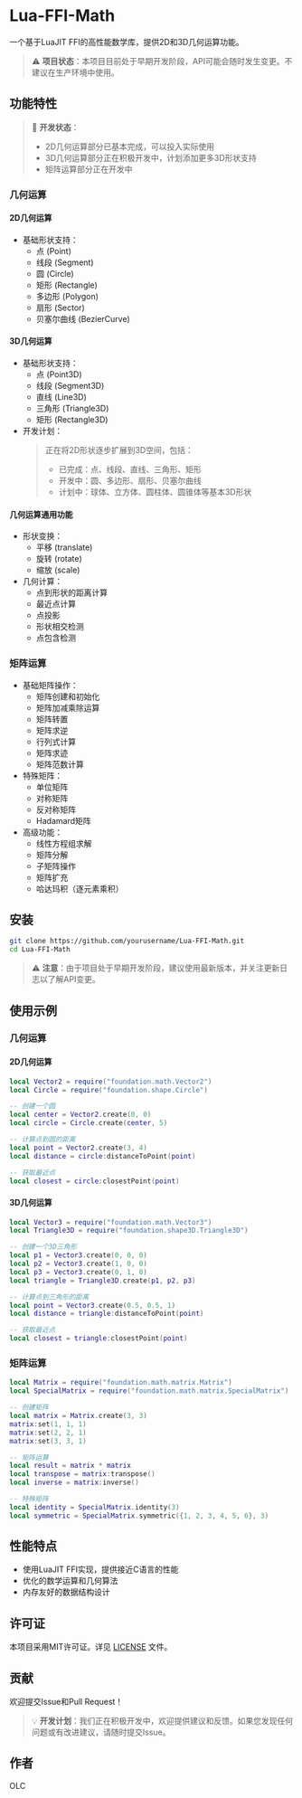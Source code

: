 # Lua-FFI-Math

一个基于LuaJIT FFI的高性能数学库，提供2D和3D几何运算功能。

> ⚠️ **项目状态**：本项目目前处于早期开发阶段，API可能会随时发生变更。不建议在生产环境中使用。

## 功能特性

> 📝 **开发状态**：
>
> - 2D几何运算部分已基本完成，可以投入实际使用
> - 3D几何运算部分正在积极开发中，计划添加更多3D形状支持
> - 矩阵运算部分正在开发中

### 几何运算

#### 2D几何运算

- 基础形状支持：
  - 点 (Point)
  - 线段 (Segment)
  - 圆 (Circle)
  - 矩形 (Rectangle)
  - 多边形 (Polygon)
  - 扇形 (Sector)
  - 贝塞尔曲线 (BezierCurve)

#### 3D几何运算

- 基础形状支持：
  - 点 (Point3D)
  - 线段 (Segment3D)
  - 直线 (Line3D)
  - 三角形 (Triangle3D)
  - 矩形 (Rectangle3D)
- 开发计划：
  > 正在将2D形状逐步扩展到3D空间，包括：
  > - 已完成：点、线段、直线、三角形、矩形
  > - 开发中：圆、多边形、扇形、贝塞尔曲线
  > - 计划中：球体、立方体、圆柱体、圆锥体等基本3D形状

#### 几何运算通用功能

- 形状变换：
  - 平移 (translate)
  - 旋转 (rotate)
  - 缩放 (scale)
- 几何计算：
  - 点到形状的距离计算
  - 最近点计算
  - 点投影
  - 形状相交检测
  - 点包含检测

### 矩阵运算

- 基础矩阵操作：
  - 矩阵创建和初始化
  - 矩阵加减乘除运算
  - 矩阵转置
  - 矩阵求逆
  - 行列式计算
  - 矩阵求迹
  - 矩阵范数计算
- 特殊矩阵：
  - 单位矩阵
  - 对称矩阵
  - 反对称矩阵
  - Hadamard矩阵
- 高级功能：
  - 线性方程组求解
  - 矩阵分解
  - 子矩阵操作
  - 矩阵扩充
  - 哈达玛积（逐元素乘积）

## 安装

```bash
git clone https://github.com/yourusername/Lua-FFI-Math.git
cd Lua-FFI-Math
```

> ⚠️ **注意**：由于项目处于早期开发阶段，建议使用最新版本，并关注更新日志以了解API变更。

## 使用示例

### 几何运算

#### 2D几何运算

```lua
local Vector2 = require("foundation.math.Vector2")
local Circle = require("foundation.shape.Circle")

-- 创建一个圆
local center = Vector2.create(0, 0)
local circle = Circle.create(center, 5)

-- 计算点到圆的距离
local point = Vector2.create(3, 4)
local distance = circle:distanceToPoint(point)

-- 获取最近点
local closest = circle:closestPoint(point)
```

#### 3D几何运算

```lua
local Vector3 = require("foundation.math.Vector3")
local Triangle3D = require("foundation.shape3D.Triangle3D")

-- 创建一个3D三角形
local p1 = Vector3.create(0, 0, 0)
local p2 = Vector3.create(1, 0, 0)
local p3 = Vector3.create(0, 1, 0)
local triangle = Triangle3D.create(p1, p2, p3)

-- 计算点到三角形的距离
local point = Vector3.create(0.5, 0.5, 1)
local distance = triangle:distanceToPoint(point)

-- 获取最近点
local closest = triangle:closestPoint(point)
```

### 矩阵运算

```lua
local Matrix = require("foundation.math.matrix.Matrix")
local SpecialMatrix = require("foundation.math.matrix.SpecialMatrix")

-- 创建矩阵
local matrix = Matrix.create(3, 3)
matrix:set(1, 1, 1)
matrix:set(2, 2, 1)
matrix:set(3, 3, 1)

-- 矩阵运算
local result = matrix * matrix
local transpose = matrix:transpose()
local inverse = matrix:inverse()

-- 特殊矩阵
local identity = SpecialMatrix.identity(3)
local symmetric = SpecialMatrix.symmetric({1, 2, 3, 4, 5, 6}, 3)
```

## 性能特点

- 使用LuaJIT FFI实现，提供接近C语言的性能
- 优化的数学运算和几何算法
- 内存友好的数据结构设计

## 许可证

本项目采用MIT许可证。详见 [LICENSE](LICENSE) 文件。

## 贡献

欢迎提交Issue和Pull Request！

> 💡 **开发计划**：我们正在积极开发中，欢迎提供建议和反馈。如果您发现任何问题或有改进建议，请随时提交Issue。

## 作者

OLC
